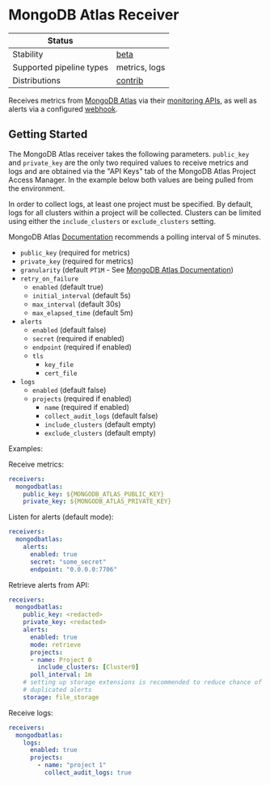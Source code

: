 # MongoDB Atlas Receiver

| Status                   |               |
|--------------------------|---------------|
| Stability                | [beta]        |
| Supported pipeline types | metrics, logs |
| Distributions            | [contrib]     |

Receives metrics from [MongoDB Atlas](https://www.mongodb.com/cloud/atlas) 
via their [monitoring APIs](https://docs.atlas.mongodb.com/reference/api/monitoring-and-logs/),
as well as alerts via a configured [webhook](https://www.mongodb.com/docs/atlas/tutorial/third-party-service-integrations/).

## Getting Started

The MongoDB Atlas receiver takes the following parameters. `public_key` and 
`private_key` are the only two required values to receive metrics and logs and are obtained via the 
"API Keys" tab of the MongoDB Atlas Project Access Manager. In the example
below both values are being pulled from the environment.

In order to collect logs, at least one project must be specified. By default, logs for all clusters within a project will be collected. Clusters can be limited using either the `include_clusters` or `exclude_clusters` setting.

MongoDB Atlas [Documentation](https://www.mongodb.com/docs/atlas/reference/api/logs/#logs) recommends a polling interval of 5 minutes. 

- `public_key` (required for metrics)
- `private_key` (required for metrics)
- `granularity` (default `PT1M` - See [MongoDB Atlas Documentation](https://docs.atlas.mongodb.com/reference/api/process-measurements/))
- `retry_on_failure`
  - `enabled` (default true)
  - `initial_interval` (default 5s)
  - `max_interval` (default 30s)
  - `max_elapsed_time` (default 5m)
- `alerts`
  - `enabled` (default false)
  - `secret` (required if enabled)
  - `endpoint` (required if enabled)
  - `tls`
    - `key_file`
    - `cert_file`
- `logs`
  - `enabled` (default false)
  - `projects` (required if enabled)
    - `name` (required if enabled)
    - `collect_audit_logs` (default false)
    - `include_clusters` (default empty)
    - `exclude_clusters` (default empty)


Examples:

Receive metrics:

```yaml
receivers:
  mongodbatlas:
    public_key: ${MONGODB_ATLAS_PUBLIC_KEY}
    private_key: ${MONGODB_ATLAS_PRIVATE_KEY}
```

Listen for alerts (default mode):

```yaml
receivers:
  mongodbatlas:
    alerts:
      enabled: true
      secret: "some_secret"
      endpoint: "0.0.0.0:7706"
```

Retrieve alerts from API:

```yaml
receivers:
  mongodbatlas:
    public_key: <redacted>
    private_key: <redacted>
    alerts:
      enabled: true
      mode: retrieve
      projects:
      - name: Project 0
        include_clusters: [Cluster0]
      poll_interval: 1m
    # setting up storage extensions is recommended to reduce chance of 
    # duplicated alerts
    storage: file_storage
```

Receive logs:
```yaml
receivers:
  mongodbatlas:
    logs:
      enabled: true
      projects: 
        - name: "project 1"
          collect_audit_logs: true
```

[beta]:https://github.com/open-telemetry/opentelemetry-collector#beta
[contrib]:https://github.com/open-telemetry/opentelemetry-collector-releases/tree/main/distributions/otelcol-contrib
